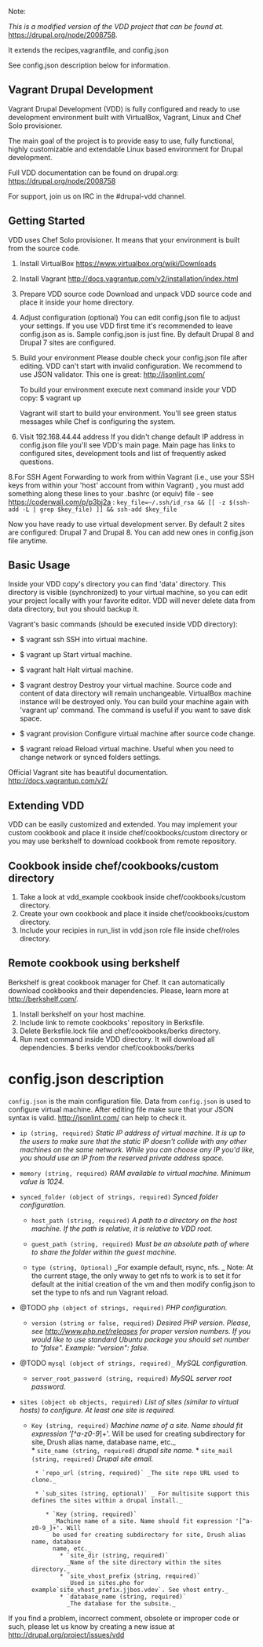 
Note: 

_This is a modified version of the VDD project that can be found at._ https://drupal.org/node/2008758.

It extends the recipes,vagrantfile, and config.json

See config.json description below for information.


Vagrant Drupal Development
--------------------------

Vagrant Drupal Development (VDD) is fully configured and ready to use
development environment built with VirtualBox, Vagrant, Linux and Chef Solo
provisioner.

The main goal of the project is to provide easy to use, fully functional, highly
customizable and extendable Linux based environment for Drupal development.

Full VDD documentation can be found on drupal.org:
https://drupal.org/node/2008758

For support, join us on IRC in the #drupal-vdd channel.


Getting Started
---------------

VDD uses Chef Solo provisioner. It means that your environment is built from
the source code.

  1. Install VirtualBox
     https://www.virtualbox.org/wiki/Downloads

  2. Install Vagrant
     http://docs.vagrantup.com/v2/installation/index.html

  3. Prepare VDD source code
     Download and unpack VDD source code and place it inside your home
     directory.

  4. Adjust configuration (optional)
     You can edit config.json file to adjust your settings. If you use VDD first
     time it's recommended to leave config.json as is. Sample config.json is
     just fine. By default Drupal 8 and Drupal 7 sites are configured.

  6. Build your environment
     Please double check your config.json file after editing. VDD can't start
     with invalid configuration. We recommend to use JSON validator.
     This one is great: http://jsonlint.com/

     To build your environment execute next command inside your VDD copy:
     $ vagrant up

     Vagrant will start to build your environment. You'll see green status
     messages while Chef is configuring the system.

  7. Visit 192.168.44.44 address
     If you didn't change default IP address in config.json file you'll see
     VDD's main page. Main page has links to configured sites, development tools
     and list of frequently asked questions.

  8.For SSH Agent Forwarding to work from within Vagrant (i.e., use your SSH keys from within your 'host' account from within Vagrant)
    , you must add something along these lines to your .bashrc (or equiv) file - see https://coderwall.com/p/p3bj2a : 
    `key_file=~/.ssh/id_rsa && [[ -z $(ssh-add -L | grep $key_file) ]] && ssh-add $key_file`

Now you have ready to use virtual development server. By default 2 sites
are configured: Drupal 7 and Drupal 8. You can add new ones in config.json file
anytime.


Basic Usage
-----------

Inside your VDD copy's directory you can find 'data' directory. This directory
is visible (synchronized) to your virtual machine, so you can edit your project
locally with your favorite editor. VDD will never delete data from data directory,
but you should backup it.

Vagrant's basic commands (should be executed inside VDD directory):

  * $ vagrant ssh
    SSH into virtual machine.

  * $ vagrant up
    Start virtual machine.

  * $ vagrant halt
    Halt virtual machine.

  * $ vagrant destroy
    Destroy your virtual machine. Source code and content of data directory will
    remain unchangeable. VirtualBox machine instance will be destroyed only. You
    can build your machine again with 'vagrant up' command. The command is
    useful if you want to save disk space.

  * $ vagrant provision
    Configure virtual machine after source code change.

  * $ vagrant reload
    Reload virtual machine. Useful when you need to change network or
    synced folders settings.

Official Vagrant site has beautiful documentation.
http://docs.vagrantup.com/v2/


Extending VDD
-------------

VDD can be easily customized and extended. You may implement your custom
cookbook and place it inside chef/cookbooks/custom directory or you may use
berkshelf to download cookbook from remote repository.

Cookbook inside chef/cookbooks/custom directory
-----------------------------------------------

  1. Take a look at vdd_example cookbook inside chef/cookbooks/custom directory.
  2. Create your own cookbook and place it inside chef/cookbooks/custom directory.
  3. Include your recipies in run_list in vdd.json role file inside chef/roles directory.

Remote cookbook using berkshelf
-------------------------------

  Berkshelf is great cookbook manager for Chef. It can automatically download
  cookbooks and their dependencies. Please, learn more at http://berkshelf.com/.

  1. Install berkshelf on your host machine.
  2. Include link to remote cookbooks' repository in Berksfile.
  3. Delete Berksfile.lock file and chef/cookbooks/berks directory.
  4. Run next command inside VDD directory. It will download all dependencies.
    $ berks vendor chef/cookbooks/berks


config.json description
=======================

`config.json` is the main configuration file. Data from `config.json` is used to
configure virtual machine. After editing file make sure that your JSON syntax is
valid. http://jsonlint.com/ can help to check it.



  * `ip (string, required)`
    _Static IP address of virtual machine. It is up to the users to make sure
    that the static IP doesn't collide with any other machines on the same
    network. While you can choose any IP you'd like, you should use an IP from
    the reserved private address space._

  * `memory (string, required)`
    _RAM available to virtual machine. Minimum value is 1024._

  * `synced_folder (object of strings, required)`
    _Synced folder configuration._

      * `host_path (string, required)`
        _A path to a directory on the host machine. If the path is relative, it
        is relative to VDD root._

      * `guest_path (string, required)`
        _Must be an absolute path of where to share the folder within the guest
        machine._

      * `type (string, Optional)`
        _For example default, rsync, nfs. _
        Note: At the current stage, the only wway to get nfs to work is to set it for default at the initial 
        creation of the vm and then modify config.json to set the type to nfs and run Vagrant reload. 

  * @TODO `php (object of strings, required)`
    _PHP configuration._
     
      * `version (string or false, required)`
        _Desired PHP version. Please, see http://www.php.net/releases for proper
        version numbers. If you would like to use standard Ubuntu package you
        should set number to "false". Example: "version": false._

  * @TODO `mysql (object of strings, required)_`
    _MySQL configuration._

      * `server_root_password (string, required)`
        _MySQL server root password._

  * `sites (object ob objects, required)`
    _List of sites (similar to virtual hosts) to configure. At least one site is
    required._
      
      * `Key (string, required)`
        _Machine name of a site. Name should fit expression '[^a-z0-9_]+'. Will
        be used for creating subdirectory for site, Drush alias name, database
        name, etc._  
             * `site_name (string, required)` _drupal site name._ 
             * `site_mail (string, required)` _Drupal site email._ 





             * `repo_url (string, required)` _The site repo URL used to clone._

             * `sub_sites (string, optional)` _ For multisite support this defines the sites within a drupal install._

                * `Key (string, required)`        
                  _Machine name of a site. Name should fit expression '[^a-z0-9_]+'. Will
                  be used for creating subdirectory for site, Drush alias name, database
                  name, etc._  
                    * `site_dir (string, required)`        
                      _Name of the site directory within the sites directory._ 
                    * `site_vhost_prefix (string, required)`        
                      _Used in sites.pho for example`site_vhost_prefix.jjbos.vdev`. See vhost entry._                     
                    * `database_name (string, required)`        
                      _The database for the subsite._  
                      
                
     


If you find a problem, incorrect comment, obsolete or improper code or such,
please let us know by creating a new issue at
http://drupal.org/project/issues/vdd
